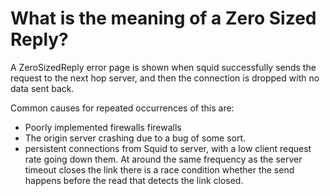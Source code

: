 # What is the meaning of a Zero Sized Reply?

A ZeroSizedReply error page is shown when squid successfully sends the
request to the next hop server, and then the connection is dropped with
no data sent back.

Common causes for repeated occurrences of this are:
- Poorly implemented firewalls firewalls
- The origin server crashing due to a bug of some sort.
- persistent connections from Squid to server, with a low client
  request rate going down them. At around the same frequency as the
  server timeout closes the link there is a race condition whether the
  send happens before the read that detects the link closed.